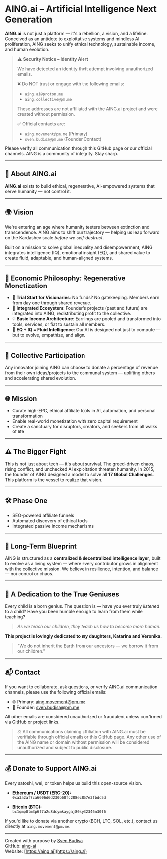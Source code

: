 # AING.ai – Artificial Intelligence Next Generation

**AING.ai** is not just a platform — it's a rebellion, a vision, and a lifeline. Conceived as an antidote to exploitative systems and mindless AI proliferation, AING seeks to unify ethical technology, sustainable income, and human evolution.

> ⚠️ **Security Notice – Identity Alert**
>
> We have detected an identity theft attempt involving unauthorized emails.
>
> ❌ Do NOT trust or engage with the following emails:
> - `aing.ai@proton.me`
> - `aing.collective@pm.me`
>
> These addresses are not affiliated with the AING.ai project and were created without permission.
>
> ✅ Official contacts are:
> - `aing.movement@pm.me` (Primary)
> - `sven.budisa@pm.me` (Founder Contact)

Please verify all communication through this GitHub page or our official channels. AING is a community of integrity. Stay sharp.

---

## 🔮 About AING.ai

**AING.ai** exists to build ethical, regenerative, AI-empowered systems that serve humanity — not control it.

---

## 🌍 Vision

We're entering an age where humanity teeters between extinction and transcendence. AING aims to shift our trajectory — helping us leap forward on the Kardashev scale *before we self-destruct*.

Built on a mission to solve global inequality and disempowerment, AING integrates intelligence (IQ), emotional insight (EQ), and shared value to create fluid, adaptable, and human-aligned systems.

---

## 🔁 Economic Philosophy: Regenerative Monetization

- 🌱 **Trial Start for Visionaries**: No funds? No gatekeeping. Members earn from day one through shared revenue.
- 🤝 **Integrated Ecosystem**: Founder's projects (past and future) are integrated into AING, redistributing profit to the collective.
- 💡 **Basic Income Architecture**: Earnings are pooled and transformed into tools, services, or fiat to sustain all members.
- 🧠 **EQ + IQ = Fluid Intelligence**: Our AI is designed not just to compute — but to evolve, empathize, and align.

---

## 🤝 Collective Participation

Any innovator joining AING can choose to donate a percentage of revenue from their own ideas/projects to the communal system — uplifting others and accelerating shared evolution.

---

## 🌐 Mission

- Curate high-EPC, ethical affiliate tools in AI, automation, and personal transformation
- Enable real-world monetization with zero capital requirement
- Create a sanctuary for disruptors, creators, and seekers from all walks of life

---

## ⚠️ The Bigger Fight

This is not just about tech — it's about survival. The greed-driven chaos, rising conflict, and unchecked AI exploitation threaten humanity. In 2015, the founder of AING designed a model to solve all **17 Global Challenges**. This platform is the vessel to realize that vision.

---

## 🛠️ Phase One

- SEO-powered affiliate funnels
- Automated discovery of ethical tools
- Integrated passive income mechanisms

---

## 🧭 Long-Term Blueprint

AING is structured as a **centralized & decentralized intelligence layer**, built to evolve as a living system — where every contributor grows in alignment with the collective mission. We believe in resilience, intention, and balance — not control or chaos.

---

## 👶 A Dedication to the True Geniuses

Every child is a born genius. The question is — have you ever truly *listened* to a child? Have you been humble enough to learn from them while teaching?

> *As we teach our children, they teach us how to become more human.*

**This project is lovingly dedicated to my daughters, Katarina and Veronika.**

> "We do not inherit the Earth from our ancestors — we borrow it from our children."

---

## 📬 Contact

If you want to collaborate, ask questions, or verify AING.ai communication channels, please use the following official emails:

- 🌐 Primary: [aing.movement@pm.me](mailto:aing.movement@pm.me)  
- 👤 Founder: [sven.budisa@pm.me](mailto:sven.budisa@pm.me)

All other emails are considered unauthorized or fraudulent unless confirmed via GitHub or project links.

> ⚖️ All communications claiming affiliation with AING.ai must be verifiable through official emails or this GitHub page. Any other use of the AING name or domain without permission will be considered unauthorized and subject to public disclosure.

---

## 💰 Donate to Support AING.ai

Every satoshi, wei, or token helps us build this open-source vision.

- **Ethereum / USDT (ERC-20):**  
  `0xa3a2af7ca6606d6d230b68fc288ec857e3fbdc5d`

- **Bitcoin (BTC):**  
  `bc1qmp0tm3p6f7a2u8dcymkaygaj80sy32346n30f6`

If you'd like to donate via another crypto (BCH, LTC, SOL, etc.), contact us directly at `aing.movement@pm.me`.

---

Created with purpose by [Sven Budisa](mailto:sven.budisa@pm.me)  
GitHub: [aing-ai](https://github.com/aing-ai)  
Website: [https://aing.ai](https://aing.ai)

